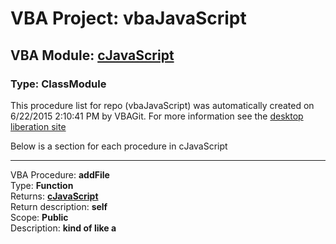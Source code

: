 # VBA Project: **vbaJavaScript**
## VBA Module: **[cJavaScript](/scripts/cJavaScript.cls "source is here")**
### Type: ClassModule  

This procedure list for repo (vbaJavaScript) was automatically created on 6/22/2015 2:10:41 PM by VBAGit.
For more information see the [desktop liberation site](http://ramblings.mcpher.com/Home/excelquirks/drivesdk/gettinggithubready "desktop liberation")

Below is a section for each procedure in cJavaScript

---
VBA Procedure: **addFile**  
Type: **Function**  
Returns: **[cJavaScript](/scripts/cJavaScript_cls.md "cJavaScript")**  
Return description: **self**  
Scope: **Public**  
Description: **kind of like a <script> tag - adds a local script file to your code**  

*Public Function addFile(scriptFile As String) As cJavaScript*  

*name*|*type*|*optional*|*default*|*description*
---|---|---|---|---
scriptFile|String|False||file name


---
VBA Procedure: **addUrl**  
Type: **Function**  
Returns: **[cJavaScript](/scripts/cJavaScript_cls.md "cJavaScript")**  
Return description: **self**  
Scope: **Public**  
Description: **kind of like a <script> tag - adds a local script file to your code**  

*Public Function addUrl(scriptUrl As String) As cJavaScript*  

*name*|*type*|*optional*|*default*|*description*
---|---|---|---|---
scriptUrl|String|False||file link


---
VBA Procedure: **simpleUrlGet**  
Type: **Function**  
Returns: **String**  
Return description: **result**  
Scope: **Public**  
Description: **kind of like a <script> tag - adds a local script file to your code**  

*Public Function simpleUrlGet(fn As String, Optional complain As Boolean = True) As String*  

*name*|*type*|*optional*|*default*|*description*
---|---|---|---|---
fn|String|False||file link
complain|Boolean|True| True|optional complain if an error


---
VBA Procedure: **addCode**  
Type: **Function**  
Returns: **[cJavaScript](/scripts/cJavaScript_cls.md "cJavaScript")**  
Return description: **self**  
Scope: **Public**  
Description: **adds code to your script**  

*Public Function addCode(scriptCode As String) As cJavaScript*  

*name*|*type*|*optional*|*default*|*description*
---|---|---|---|---
scriptCode|String|False||some code


---
VBA Procedure: **code**  
Type: **Get**  
Returns: **String**  
Return description: **the code**  
Scope: **Public**  
Description: **returns the code**  

*Public Property Get code() As String*  

**no arguments required for this procedure**


---
VBA Procedure: **self**  
Type: **Get**  
Returns: **[cJavaScript](/scripts/cJavaScript_cls.md "cJavaScript")**  
Return description: **self**  
Scope: **Public**  
Description: **returns convenience self for with/chaining**  

*Public Property Get self() As cJavaScript*  

**no arguments required for this procedure**


---
VBA Procedure: **clear**  
Type: **Function**  
Returns: **[cJavaScript](/scripts/cJavaScript_cls.md "cJavaScript")**  
Return description: **self**  
Scope: **Public**  
Description: **clears the code**  

*Public Function clear() As cJavaScript*  

**no arguments required for this procedure**


---
VBA Procedure: **compile**  
Type: **Function**  
Returns: **Variant**  
Return description: **the script control to execute run against**  
Scope: **Public**  
Description: **execute code**  

*Public Function compile() As Variant*  

**no arguments required for this procedure**


---
VBA Procedure: **addArraySupport**  
Type: **Function**  
Returns: **[cJavaScript](/scripts/cJavaScript_cls.md "cJavaScript")**  
Return description: **self**  
Scope: **Public**  
Description: **if you need to deal with arrays, this will convert back and forwards from JS to vba**  

*Public Function addArraySupport() As cJavaScript*  

**no arguments required for this procedure**


---
VBA Procedure: **Class_Initialize**  
Type: **Sub**  
Returns: **void**  
Return description: ****  
Scope: **Private**  
Description: ****  

*Private Sub Class_Initialize()*  

**no arguments required for this procedure**
